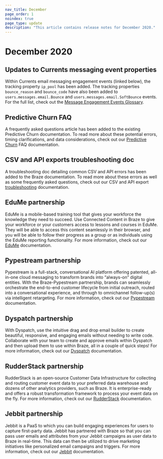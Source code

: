 ```yaml
---
nav_title: December
page_order: 1
noindex: true
page_type: update
description: "This article contains release notes for December 2020."
---
```

# December 2020

## Updates to Currents messaging event properties

Within Currents email messaging engagement events (linked below), the tracking property `ip_pool` has been added. The tracking properties `bounce_reason` and `bounce_code` have also been added to `users.messages.email.Bounce` and `users.messages.email.SoftBounce` events. <br>For the full list, check out the [Message Engagement Events Glossary]({{site.baseurl}}/user_guide/data_and_analytics/braze_currents/event_glossary/message_engagement_events/).

## Predictive Churn FAQ

A frequently asked questions article has been added to the existing Predictive Churn documentation. To read more about these potential errors, timing clarifications, and data considerations, check out our [Predictive Churn]({{site.baseurl}}/user_guide/predictive_suite/predictive_churn/prediction_faq/) FAQ documentation.

## CSV and API exports troubleshooting doc

A troubleshooting doc detailing common CSV and API errors has been added to the Braze documentation. To read more about these errors as well as some frequently asked questions, check out our CSV and API export [troubleshooting]({{site.baseurl}}/user_guide/data_and_analytics/export_braze_data/export_troubleshooting/) documentation. 

## EduMe partnership

EduMe is a mobile-based training tool that gives your workforce the knowledge they need to succeed. Use Connected Content in Braze to give your workforce or your customers access to lessons and courses in EduMe. They will be able to access this content seamlessly in their browser, and you will be able to follow their progress as a group or as individuals using the EduMe reporting functionality. For more information, check out our [EduMe]({{site.baseurl}}/partners/channel_extensions/learning/edume/) documentation.

## Pypestream partnership

Pypestream is a full-stack, conversational AI platform offering patented, all-in-one cloud messaging to transform brands into “always-on” digital entities. With the Braze-Pypestream partnership, brands can seamlessly orchestrate the end-to-end customer lifecycle from initial outreach, routed into a conversational experience, and through to omnichannel follow-up(s) via intelligent retargeting. For more information, check out our [Pypestream]({{site.baseurl}}/partners/advertising_technologies/attribution/pypestream/) documentation.

## Dyspatch partnership

With Dyspatch, use the intuitive drag and drop email builder to create beautiful, responsive, and engaging emails without needing to write code. Collaborate with your team to create and approve emails within Dyspatch and then upload them to use within Braze, all in a couple of quick steps! For more information, check out our [Dyspatch]({{site.baseurl}}/partners/channel_extensions/creative_and_personalization/email_orchestration/dyspatch/) documentation.

## RudderStack partnership

RudderStack is an open-source Customer Data Infrastructure for collecting and routing customer event data to your preferred data warehouse and dozens of other analytics providers, such as Braze. It is enterprise-ready and offers a robust transformation framework to process your event data on the fly. For more information, check out our [RudderStack]({{site.baseurl}}/partners/data_and_infrastructure_agility/customer_data_platform/rudderstack/#rudderstack) documentation.

## Jebbit partnership

Jebbit is a PaaS to which you can build engaging experiences for users to capture first-party data. Jebbit has partnered with Braze so that you can pass user emails and attributes from your Jebbit campaigns as user data to Braze in real-time. This data can then be utilized to drive marketing initiatives like personalized email campaigns and triggers. For more information, check out our [Jebbit]({{site.baseurl}}/partners/data_and_infrastructure_agility/customer_data_platform/jebbit/#jebbit)  documentation.
